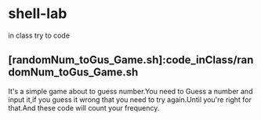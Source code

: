 # shell-lab
in class try to code
## [randomNum_toGus_Game.sh]:code_inClass/randomNum_toGus_Game.sh
It's a simple game about to guess number.You need to Guess a number and input it,if you guess it wrong that you need to try again.Until you're right for that.And these code will count your frequency.
